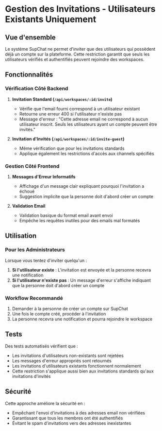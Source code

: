 # Gestion des Invitations - Utilisateurs Existants Uniquement

## Vue d'ensemble

Le système SupChat ne permet d'inviter que des utilisateurs qui possèdent déjà un compte sur la plateforme. Cette restriction garantit que seuls les utilisateurs vérifiés et authentifiés peuvent rejoindre des workspaces.

## Fonctionnalités

### Vérification Côté Backend

1. **Invitation Standard (`/api/workspaces/:id/invite`)**

   - Vérifie que l'email fourni correspond à un utilisateur existant
   - Retourne une erreur 400 si l'utilisateur n'existe pas
   - Message d'erreur : "Cette adresse email ne correspond à aucun utilisateur inscrit. Seuls les utilisateurs ayant un compte peuvent être invités."

2. **Invitation d'Invités (`/api/workspaces/:id/invite-guest`)**
   - Même vérification que pour les invitations standards
   - Applique également les restrictions d'accès aux channels spécifiés

### Gestion Côté Frontend

1. **Messages d'Erreur Informatifs**

   - Affichage d'un message clair expliquant pourquoi l'invitation a échoué
   - Suggestion implicite que la personne doit d'abord créer un compte

2. **Validation Email**
   - Validation basique du format email avant envoi
   - Empêche les requêtes inutiles pour des emails mal formatés

## Utilisation

### Pour les Administrateurs

Lorsque vous tentez d'inviter quelqu'un :

1. **Si l'utilisateur existe** : L'invitation est envoyée et la personne recevra une notification
2. **Si l'utilisateur n'existe pas** : Un message d'erreur s'affiche indiquant que la personne doit d'abord créer un compte

### Workflow Recommandé

1. Demander à la personne de créer un compte sur SupChat
2. Une fois le compte créé, procéder à l'invitation
3. La personne recevra une notification et pourra rejoindre le workspace

## Tests

Des tests automatisés vérifient que :

- Les invitations d'utilisateurs non-existants sont rejetées
- Les messages d'erreur appropriés sont retournés
- Les invitations d'utilisateurs existants fonctionnent normalement
- Cette restriction s'applique aussi bien aux invitations standards qu'aux invitations d'invités

## Sécurité

Cette approche améliore la sécurité en :

- Empêchant l'envoi d'invitations à des adresses email non vérifiées
- Garantissant que tous les membres ont été authentifiés
- Évitant le spam d'invitations vers des adresses inexistantes
